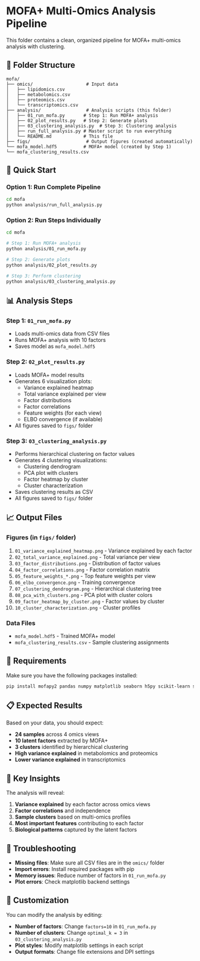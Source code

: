 # MOFA+ Multi-Omics Analysis Pipeline

This folder contains a clean, organized pipeline for MOFA+ multi-omics analysis with clustering.

## 📁 Folder Structure

```
mofa/
├── omics/                    # Input data
│   ├── lipidomics.csv
│   ├── metabolomics.csv
│   ├── proteomics.csv
│   └── transcriptomics.csv
├── analysis/                 # Analysis scripts (this folder)
│   ├── 01_run_mofa.py       # Step 1: Run MOFA+ analysis
│   ├── 02_plot_results.py   # Step 2: Generate plots
│   ├── 03_clustering_analysis.py  # Step 3: Clustering analysis
│   ├── run_full_analysis.py # Master script to run everything
│   └── README.md            # This file
├── figs/                     # Output figures (created automatically)
└── mofa_model.hdf5          # MOFA+ model (created by Step 1)
└── mofa_clustering_results.csv
```

## 🚀 Quick Start

### Option 1: Run Complete Pipeline
```bash
cd mofa
python analysis/run_full_analysis.py
```

### Option 2: Run Steps Individually
```bash
cd mofa

# Step 1: Run MOFA+ analysis
python analysis/01_run_mofa.py

# Step 2: Generate plots
python analysis/02_plot_results.py

# Step 3: Perform clustering
python analysis/03_clustering_analysis.py
```

## 📊 Analysis Steps

### Step 1: `01_run_mofa.py`
- Loads multi-omics data from CSV files
- Runs MOFA+ analysis with 10 factors
- Saves model as `mofa_model.hdf5`

### Step 2: `02_plot_results.py`
- Loads MOFA+ model results
- Generates 6 visualization plots:
  - Variance explained heatmap
  - Total variance explained per view
  - Factor distributions
  - Factor correlations
  - Feature weights (for each view)
  - ELBO convergence (if available)
- All figures saved to `figs/` folder

### Step 3: `03_clustering_analysis.py`
- Performs hierarchical clustering on factor values
- Generates 4 clustering visualizations:
  - Clustering dendrogram
  - PCA plot with clusters
  - Factor heatmap by cluster
  - Cluster characterization
- Saves clustering results as CSV
- All figures saved to `figs/` folder

## 📈 Output Files

### Figures (in `figs/` folder)
1. `01_variance_explained_heatmap.png` - Variance explained by each factor
2. `02_total_variance_explained.png` - Total variance per view
3. `03_factor_distributions.png` - Distribution of factor values
4. `04_factor_correlations.png` - Factor correlation matrix
5. `05_feature_weights_*.png` - Top feature weights per view
6. `06_elbo_convergence.png` - Training convergence
7. `07_clustering_dendrogram.png` - Hierarchical clustering tree
8. `08_pca_with_clusters.png` - PCA plot with cluster colors
9. `09_factor_heatmap_by_cluster.png` - Factor values by cluster
10. `10_cluster_characterization.png` - Cluster profiles

### Data Files
- `mofa_model.hdf5` - Trained MOFA+ model
- `mofa_clustering_results.csv` - Sample clustering assignments

## 🔧 Requirements

Make sure you have the following packages installed:
```bash
pip install mofapy2 pandas numpy matplotlib seaborn h5py scikit-learn scipy
```

## 📋 Expected Results

Based on your data, you should expect:
- **24 samples** across 4 omics views
- **10 latent factors** extracted by MOFA+
- **3 clusters** identified by hierarchical clustering
- **High variance explained** in metabolomics and proteomics
- **Lower variance explained** in transcriptomics

## 🎯 Key Insights

The analysis will reveal:
1. **Variance explained** by each factor across omics views
2. **Factor correlations** and independence
3. **Sample clusters** based on multi-omics profiles
4. **Most important features** contributing to each factor
5. **Biological patterns** captured by the latent factors

## 🐛 Troubleshooting

- **Missing files**: Make sure all CSV files are in the `omics/` folder
- **Import errors**: Install required packages with pip
- **Memory issues**: Reduce number of factors in `01_run_mofa.py`
- **Plot errors**: Check matplotlib backend settings

## 📝 Customization

You can modify the analysis by editing:
- **Number of factors**: Change `factors=10` in `01_run_mofa.py`
- **Number of clusters**: Change `optimal_k = 3` in `03_clustering_analysis.py`
- **Plot styles**: Modify matplotlib settings in each script
- **Output formats**: Change file extensions and DPI settings
